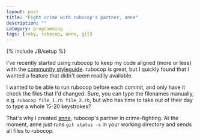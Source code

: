 ```yaml
---
layout: post
title: "Fight crime with rubocop's partner, anne"
description: ""
category: programming
tags: [ruby, rubocop, anne, git]
---
```

{% include JB/setup %}

I've recently started using rubocop to keep my code aligned (more or less) with the [community styleguide](https://github.com/bbatsov/ruby-style-guide). rubocop is great, but I quickly found that I wanted a feature that didn't seem readily available.

I wanted to be able to run rubocop before each commit, and only have it check the files that I'd changed. Sure, you can type the filenames manually, e.g. `rubocop file_1.rb file_2.rb`, but who has time to take out of their day to type a whole 15-20 keystrokes?

That's why I created [anne](https://github.com/jsrn/anne), rubocop's partner in crime-fighting. At the moment, anne just runs `git status -s` in your working directory and sends all files to rubocop.